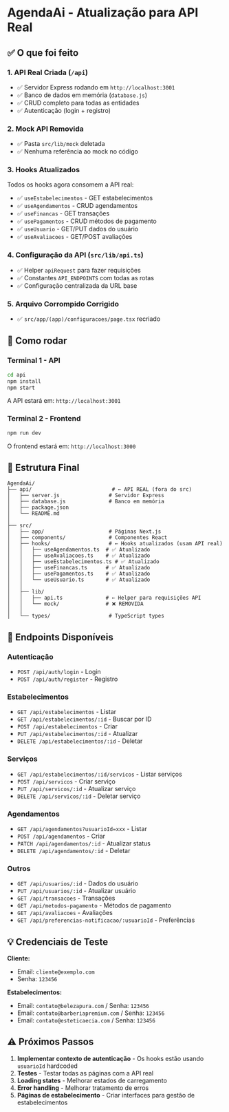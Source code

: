 # AgendaAi - Atualização para API Real

## ✅ O que foi feito

### 1. **API Real Criada** (`/api`)
- ✅ Servidor Express rodando em `http://localhost:3001`
- ✅ Banco de dados em memória (`database.js`)
- ✅ CRUD completo para todas as entidades
- ✅ Autenticação (login + registro)

### 2. **Mock API Removida**
- ✅ Pasta `src/lib/mock` deletada
- ✅ Nenhuma referência ao mock no código

### 3. **Hooks Atualizados**
Todos os hooks agora consomem a API real:
- ✅ `useEstabelecimentos` - GET estabelecimentos
- ✅ `useAgendamentos` - CRUD agendamentos
- ✅ `useFinancas` - GET transações
- ✅ `usePagamentos` - CRUD métodos de pagamento
- ✅ `useUsuario` - GET/PUT dados do usuário
- ✅ `useAvaliacoes` - GET/POST avaliações

### 4. **Configuração da API** (`src/lib/api.ts`)
- ✅ Helper `apiRequest` para fazer requisições
- ✅ Constantes `API_ENDPOINTS` com todas as rotas
- ✅ Configuração centralizada da URL base

### 5. **Arquivo Corrompido Corrigido**
- ✅ `src/app/(app)/configuracoes/page.tsx` recriado

## 🚀 Como rodar

### Terminal 1 - API
```bash
cd api
npm install
npm start
```
A API estará em: `http://localhost:3001`

### Terminal 2 - Frontend
```bash
npm run dev
```
O frontend estará em: `http://localhost:3000`

## 📁 Estrutura Final

```
AgendaAi/
├── api/                          # ← API REAL (fora do src)
│   ├── server.js                # Servidor Express
│   ├── database.js              # Banco em memória
│   ├── package.json
│   └── README.md
│
├── src/
│   ├── app/                     # Páginas Next.js
│   ├── components/              # Componentes React
│   ├── hooks/                   # ← Hooks atualizados (usam API real)
│   │   ├── useAgendamentos.ts  # ✅ Atualizado
│   │   ├── useAvaliacoes.ts    # ✅ Atualizado
│   │   ├── useEstabelecimentos.ts # ✅ Atualizado
│   │   ├── useFinancas.ts      # ✅ Atualizado
│   │   ├── usePagamentos.ts    # ✅ Atualizado
│   │   └── useUsuario.ts       # ✅ Atualizado
│   │
│   ├── lib/
│   │   ├── api.ts              # ← Helper para requisições API
│   │   └── mock/               # ❌ REMOVIDA
│   │
│   └── types/                   # TypeScript types
```

## 🔌 Endpoints Disponíveis

### Autenticação
- `POST /api/auth/login` - Login
- `POST /api/auth/register` - Registro

### Estabelecimentos
- `GET /api/estabelecimentos` - Listar
- `GET /api/estabelecimentos/:id` - Buscar por ID
- `POST /api/estabelecimentos` - Criar
- `PUT /api/estabelecimentos/:id` - Atualizar
- `DELETE /api/estabelecimentos/:id` - Deletar

### Serviços
- `GET /api/estabelecimentos/:id/servicos` - Listar serviços
- `POST /api/servicos` - Criar serviço
- `PUT /api/servicos/:id` - Atualizar serviço
- `DELETE /api/servicos/:id` - Deletar serviço

### Agendamentos
- `GET /api/agendamentos?usuarioId=xxx` - Listar
- `POST /api/agendamentos` - Criar
- `PATCH /api/agendamentos/:id` - Atualizar status
- `DELETE /api/agendamentos/:id` - Deletar

### Outros
- `GET /api/usuarios/:id` - Dados do usuário
- `PUT /api/usuarios/:id` - Atualizar usuário
- `GET /api/transacoes` - Transações
- `GET /api/metodos-pagamento` - Métodos de pagamento
- `GET /api/avaliacoes` - Avaliações
- `GET /api/preferencias-notificacao/:usuarioId` - Preferências

## 💡 Credenciais de Teste

**Cliente:**
- Email: `cliente@exemplo.com`
- Senha: `123456`

**Estabelecimentos:**
- Email: `contato@belezapura.com` / Senha: `123456`
- Email: `contato@barberiapremium.com` / Senha: `123456`
- Email: `contato@esteticaecia.com` / Senha: `123456`

## ⚠️ Próximos Passos

1. **Implementar contexto de autenticação** - Os hooks estão usando `usuarioId` hardcoded
2. **Testes** - Testar todas as páginas com a API real
3. **Loading states** - Melhorar estados de carregamento
4. **Error handling** - Melhorar tratamento de erros
5. **Páginas de estabelecimento** - Criar interfaces para gestão de estabelecimentos
